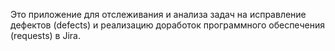 Это приложение для отслеживания и анализа задач на исправление дефектов (defects) и реализацию доработок программного обеспечения (requests) в Jira.


